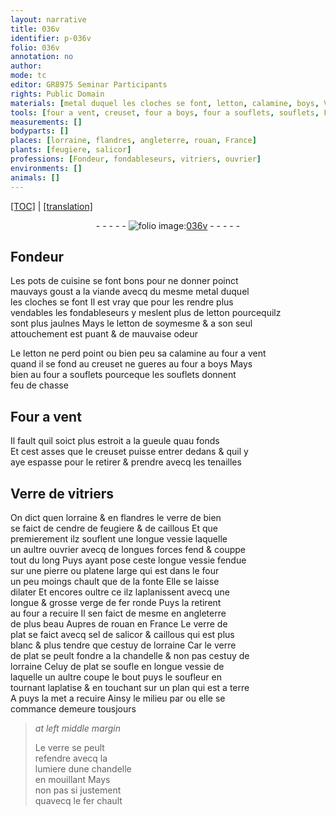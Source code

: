 ```yaml
---
layout: narrative
title: 036v
identifier: p-036v
folio: 036v
annotation: no
author:
mode: tc
editor: GR8975 Seminar Participants
rights: Public Domain
materials: [metal duquel les cloches se font, letton, calamine, boys, Verre de vitriers, verre de bien, cendre de feugiere, caillous, pierre, fer, verre de plat, salicor, verre]
tools: [four a vent, creuset, four a boys, four a souflets, souflets, Four a vent, tenailles, pierre, platene, four, grosse verge de fer ronde, chandelle, plan, fer chault]
measurements: []
bodyparts: []
places: [lorraine, flandres, angleterre, rouan, France]
plants: [feugiere, salicor]
professions: [Fondeur, fondableseurs, vitriers, ouvrier]
environments: []
animals: []
---
```


 <p><a href="{{ site.baseurl }}/diplomatic/">[TOC]</a> | <a href="{{ site.baseurl }}/texts/p-036v_tl/" target="_blank">[translation]</a></p><div class="folio" align="center">- - - - - <a href="http://gallica.bnf.fr/ark:/12148/btv1b10500001g/f78.image" target="_blank"><img src="https://cu-mkp.github.io/2017-workshop-edition/assets/photo-icon.png" alt="folio image: " style="display:inline-block; margin-bottom:-3px;"/>036v</a> - - - - - </div>  
  

## <span class="pro">Fondeur</span>

 
Les pots de cuisine se font bons pour ne donner poinct<br/> <span class="sn">mauvays goust a la viande</span> avecq du mesme <span class="m">metal duquel<br/> les cloches se font</span> Il est vray que pour les rendre plus<br/> vendables les <span class="pro">fond<span class="del">ables</span><span class="add">eurs</span></span> y meslent plus de <span class="m">letton</span> pourcequilz<br/> sont plus jaulnes Mays le <span class="m">letton</span> de soymesme & a son seul<br/> attouchem<span class="exp">ent</span> est <span class="sn">puant</span> & de <span class="sn">mauvaise odeur</span>
 
Le <span class="m">letton</span> ne perd point ou bien peu sa <span class="m">calamine</span> au <span class="tl">four a vent</span><br/> quand il se fond au <span class="tl">creuset</span> ne gueres au <span class="tl">four a <span class="m">boys</span></span> Mays<br/> bien au <span class="tl">four a souflets</span> pourceque les <span class="tl">souflets</span> donnent<br/> feu de chasse
 
 
  

## <span class="tl">Four a vent</span>

 
Il fault quil soict plus estroit a la gueule quau fonds<br/> Et cest asses que le <span class="tl">creuset</span> puisse entrer dedans & quil y<br/> aye espasse pour le retirer & prendre avecq les <span class="tl">tenailles</span>
 
 
  

## <span class="m">Verre de <span class="pro">vitriers</span></span>

 
On dict quen <span class="pl">lorraine</span> & en <span class="pl">flandres</span> le <span class="m">verre de bien</span><br/> se faict de <span class="m">cendre de <span class="pa">feugiere</span></span> & de <span class="m">caillous</span> Et que<br/> premierement ilz souflent une longue vessie laquelle<br/> un aultre <span class="pro">ouvrier</span> avecq de longues forces fend & couppe<br/> tout du long Puys ayant pose ceste longue vessie fendue<br/> sur une <span class="tl"><span class="m">pierre</span></span> ou <span class="tl">platene</span> large qui est dans le <span class="tl">four</span><br/> un peu moings chault que de la fonte Elle se laisse<br/> dilater Et encores oultre ce ilz laplanissent avecq une<br/> longue & <span class="tl">grosse verge de <span class="m">fer</span> ronde</span> Puys la retirent<br/> au <span class="tl">four</span> a recuire Il sen faict de mesme en <span class="pl">angleterre</span><br/> de plus beau Aupres de <span class="pl">rouan</span> en <span class="pl">France</span> Le <span class="m">verre de<br/> plat</span> se faict avecq <span class="del">sel de</span> <span class="m"><span class="pa">salicor</span></span> & <span class="m">caillous</span> qui est plus<br/> blanc & plus tendre que cestuy de <span class="pl">lorraine</span> Car le <span class="m">verre<br/> de plat</span> se peult fondre a la <span class="tl">chandelle</span> & non pas cestuy de<br/> <span class="pl">lorraine</span> Celuy de plat se soufle en longue vessie de<br/> laquelle un aultre coupe le bout puys le soufleur en<br/> tournant laplatise & en touchant sur un <span class="tl">plan</span> qui est a terre<br/> <span class="del">A</span> puys la met a recuire Ainsy le milieu par ou elle se<br/> commance demeure tousjours
 
> *at left middle margin*
> 
> 
>  Le <span class="m">verre</span> se peult<br/> refendre avecq la<br/> lumiere dune <span class="tl">chandelle</span><br/> en mouillant Mays<br/> non pas si justement<br/> quavecq le <span class="tl"><span class="m">fer</span> chault</span>
 
 